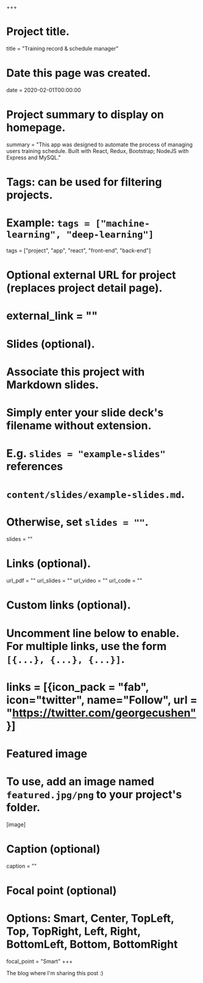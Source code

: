 +++
# Project title.
title = "Training record & schedule manager"

# Date this page was created.
date = 2020-02-01T00:00:00

# Project summary to display on homepage.
summary = "This app was designed to automate the process of managing users training schedule. Built with React, Redux, Bootstrap; NodeJS with Express and MySQL."

# Tags: can be used for filtering projects.
# Example: `tags = ["machine-learning", "deep-learning"]`
tags = ["project", "app", "react", "front-end", "back-end"]

# Optional external URL for project (replaces project detail page).
# external_link = ""

# Slides (optional).
#   Associate this project with Markdown slides.
#   Simply enter your slide deck's filename without extension.
#   E.g. `slides = "example-slides"` references 
#   `content/slides/example-slides.md`.
#   Otherwise, set `slides = ""`.
slides = ""

# Links (optional).
url_pdf = ""
url_slides = ""
url_video = ""
url_code = ""

# Custom links (optional).
#   Uncomment line below to enable. For multiple links, use the form `[{...}, {...}, {...}]`.
# links = [{icon_pack = "fab", icon="twitter", name="Follow", url = "https://twitter.com/georgecushen"}]

# Featured image
# To use, add an image named `featured.jpg/png` to your project's folder. 
[image]
  # Caption (optional)
  caption = ""
  
  # Focal point (optional)
  # Options: Smart, Center, TopLeft, Top, TopRight, Left, Right, BottomLeft, Bottom, BottomRight
  focal_point = "Smart"
+++

The blog where I'm sharing this post :)
